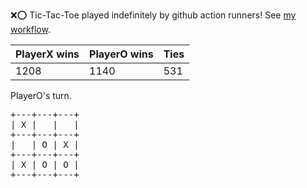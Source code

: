 :x::o: Tic-Tac-Toe played indefinitely by github action runners! See [my workflow](.github/workflows/play.yaml).

|PlayerX wins|PlayerO wins|Ties|
|-|-|-|
|1208|1140|531|

PlayerO's turn.

<pre>
+---+---+---+
| X |   |   |
+---+---+---+
|   | O | X |
+---+---+---+
| X | O | O |
+---+---+---+
</pre>